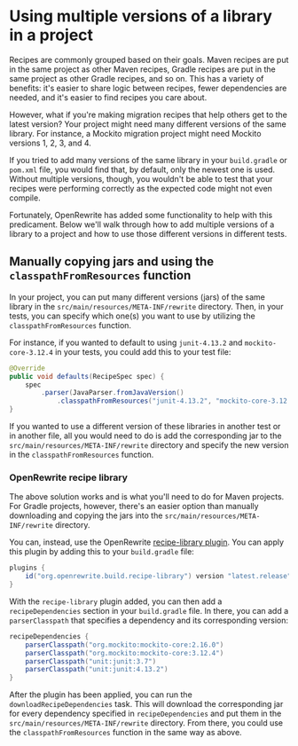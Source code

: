# Using multiple versions of a library in a project

Recipes are commonly grouped based on their goals. Maven recipes are put in the same project as other Maven recipes, Gradle recipes are put in the same project as other Gradle recipes, and so on. This has a variety of benefits: it's easier to share logic between recipes, fewer dependencies are needed, and it's easier to find recipes you care about.

However, what if you're making migration recipes that help others get to the latest version? Your project might need many different versions of the same library. For instance, a Mockito migration project might need Mockito versions 1, 2, 3, and 4.

If you tried to add many versions of the same library in your `build.gradle` or `pom.xml` file, you would find that, by default, only the newest one is used. Without multiple versions, though, you wouldn't be able to test that your recipes were performing correctly as the expected code might not even compile.

Fortunately, OpenRewrite has added some functionality to help with this predicament. Below we'll walk through how to add multiple versions of a library to a project and how to use those different versions in different tests.

## Manually copying jars and using the `classpathFromResources` function

In your project, you can put many different versions (jars) of the same library in the `src/main/resources/META-INF/rewrite` directory. Then, in your tests, you can specify which one(s) you want to use by utilizing the `classpathFromResources` function.

For instance, if you wanted to default to using `junit-4.13.2` and `mockito-core-3.12.4` in your tests, you could add this to your test file:

```java
@Override
public void defaults(RecipeSpec spec) {
    spec
        .parser(JavaParser.fromJavaVersion()
            .classpathFromResources("junit-4.13.2", "mockito-core-3.12.4"));
}
```

If you wanted to use a different version of these libraries in another test or in another file, all you would need to do is add the corresponding jar to the `src/main/resources/META-INF/rewrite` directory and specify the new version in the `classpathFromResources` function.

### OpenRewrite recipe library

The above solution works and is what you'll need to do for Maven projects. For Gradle projects, however, there's an easier option than manually downloading and copying the jars into the `src/main/resources/META-INF/rewrite` directory.

You can, instead, use the OpenRewrite [recipe-library plugin](https://github.com/openrewrite/rewrite-build-gradle-plugin/blob/main/src/main/java/org/openrewrite/gradle/RewriteRecipeLibraryPlugin.java). You can apply this plugin by adding this to your `build.gradle` file:

```groovy
plugins {
    id("org.openrewrite.build.recipe-library") version "latest.release"
}
```

With the `recipe-library` plugin added, you can then add a `recipeDependencies` section in your `build.gradle` file. In there, you can add a `parserClasspath` that specifies a dependency and its corresponding version:

```groovy
recipeDependencies {
    parserClasspath("org.mockito:mockito-core:2.16.0")
    parserClasspath("org.mockito:mockito-core:3.12.4")
    parserClasspath("unit:junit:3.7")
    parserClasspath("unit:junit:4.13.2")
}
```

After the plugin has been applied, you can run the `downloadRecipeDependencies` task. This will download the corresponding jar for every dependency specified in `recipeDependencies` and put them in the `src/main/resources/META-INF/rewrite` directory. From there, you could use the `classpathFromResources` function in the same way as above.
